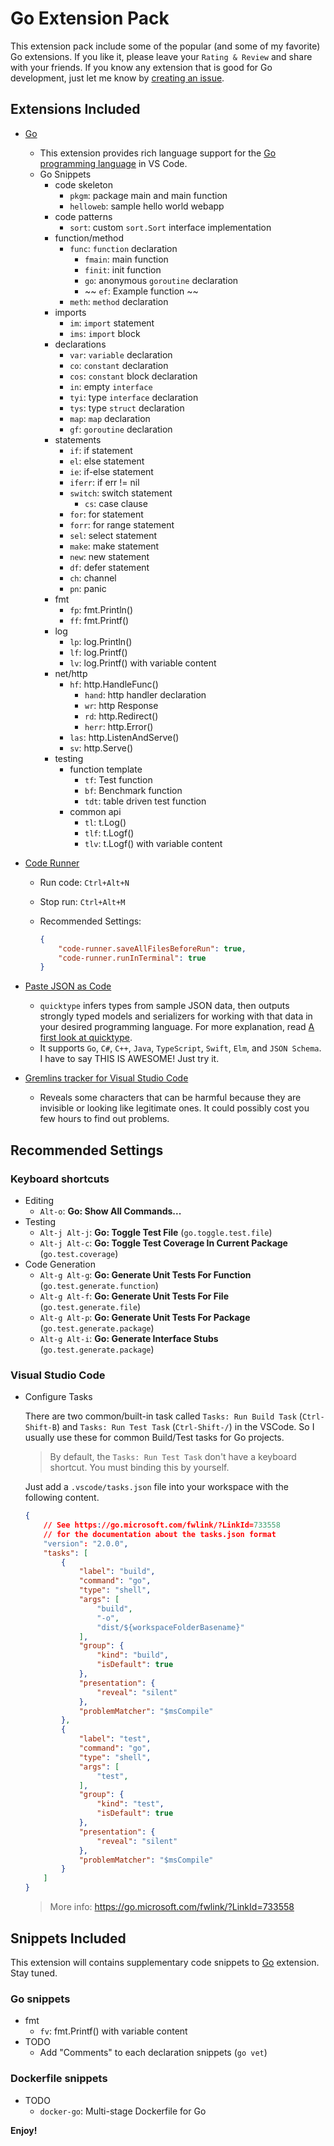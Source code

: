 # Go Extension Pack

This extension pack include some of the popular (and some of my favorite) Go extensions. If you like it, please leave your `Rating & Review` and share with your friends. If you know any extension that is good for Go development, just let me know by [creating an issue](https://github.com/doggy8088/go-extension-pack/issues).

## Extensions Included

* [Go](https://marketplace.visualstudio.com/items?itemName=golang.Go)
  * This extension provides rich language support for the [Go programming language](https://golang.org/) in VS Code.
  * Go Snippets
    * code skeleton
      * `pkgm`: package main and main function
      * `helloweb`: sample hello world webapp
    * code patterns
      * `sort`: custom `sort.Sort` interface implementation
    * function/method
      * `func`: `function` declaration
        * `fmain`: main function
        * `finit`: init function
        * `go`: anonymous `goroutine` declaration
        * ~~ `ef`: Example function ~~
      * `meth`: `method` declaration
    * imports
      * `im`: `import` statement
      * `ims`: `import` block
    * declarations
      * `var`: `variable` declaration
      * `co`: `constant` declaration
      * `cos`: `constant` block declaration
      * `in`: empty `interface`
      * `tyi`: type `interface` declaration
      * `tys`: type `struct` declaration
      * `map`: `map` declaration
      * `gf`: `goroutine` declaration
    * statements
      * `if`: if statement
      * `el`: else statement
      * `ie`: if-else statement
      * `iferr`: if err != nil
      * `switch`: switch statement
        * `cs`: case clause
      * `for`: for statement
      * `forr`: for range statement
      * `sel`: select statement
      * `make`: make statement
      * `new`: new statement
      * `df`: defer statement
      * `ch`: channel
      * `pn`: panic
    * fmt
      * `fp`: fmt.Println()
      * `ff`: fmt.Printf()
    * log
      * `lp`: log.Println()
      * `lf`: log.Printf()
      * `lv`: log.Printf() with variable content
    * net/http
      * `hf`: http.HandleFunc()
        * `hand`: http handler declaration
        * `wr`: http Response
        * `rd`: http.Redirect()
        * `herr`: http.Error()
      * `las`: http.ListenAndServe()
      * `sv`: http.Serve()
    * testing
      * function template
        * `tf`: Test function
        * `bf`: Benchmark function
        * `tdt`: table driven test function
      * common api
        * `tl`: t.Log()
        * `tlf`: t.Logf()
        * `tlv`: t.Logf() with variable content

* [Code Runner](https://marketplace.visualstudio.com/items?itemName=formulahendry.code-runner)
  * Run code: `Ctrl+Alt+N`
  * Stop run: `Ctrl+Alt+M`
  * Recommended Settings:

      ```json
      {
          "code-runner.saveAllFilesBeforeRun": true,
          "code-runner.runInTerminal": true
      }
      ```

* [Paste JSON as Code](https://marketplace.visualstudio.com/items?itemName=quicktype.quicktype)
  * `quicktype` infers types from sample JSON data, then outputs strongly typed models and serializers for working with that data in your desired programming language. For more explanation, read [A first look at quicktype](http://blog.quicktype.io/first-look/).
  * It supports `Go`, `C#`, `C++`, `Java`, `TypeScript`, `Swift`, `Elm`, and `JSON Schema`.  I have to say THIS IS AWESOME! Just try it.

* [Gremlins tracker for Visual Studio Code](https://marketplace.visualstudio.com/items?itemName=nhoizey.gremlins)
  * Reveals some characters that can be harmful because they are invisible or looking like legitimate ones. It could possibly cost you few hours to find out problems.

## Recommended Settings

### Keyboard shortcuts

* Editing
  * `Alt-o`: **Go: Show All Commands...**
* Testing
  * `Alt-j Alt-j`: **Go: Toggle Test File** (`go.toggle.test.file`)
  * `Alt-j Alt-c`: **Go: Toggle Test Coverage In Current Package** (`go.test.coverage`)
* Code Generation
  * `Alt-g Alt-g`: **Go: Generate Unit Tests For Function** (`go.test.generate.function`)
  * `Alt-g Alt-f`: **Go: Generate Unit Tests For File** (`go.test.generate.file`)
  * `Alt-g Alt-p`: **Go: Generate Unit Tests For Package** (`go.test.generate.package`)
  * `Alt-g Alt-i`: **Go: Generate Interface Stubs** (`go.test.generate.package`)

### Visual Studio Code

* Configure Tasks

    There are two common/built-in task called `Tasks: Run Build Task` (`Ctrl-Shift-B`) and `Tasks: Run Test Task` (`Ctrl-Shift-/`) in the VSCode. So I usually use these for common Build/Test tasks for Go projects.

    > By default, the `Tasks: Run Test Task` don't have a keyboard shortcut. You must binding this by yourself.

    Just add a `.vscode/tasks.json` file into your workspace with the following content.

    ```json
    {
        // See https://go.microsoft.com/fwlink/?LinkId=733558
        // for the documentation about the tasks.json format
        "version": "2.0.0",
        "tasks": [
            {
                "label": "build",
                "command": "go",
                "type": "shell",
                "args": [
                    "build",
                    "-o",
                    "dist/${workspaceFolderBasename}"
                ],
                "group": {
                    "kind": "build",
                    "isDefault": true
                },
                "presentation": {
                    "reveal": "silent"
                },
                "problemMatcher": "$msCompile"
            },
            {
                "label": "test",
                "command": "go",
                "type": "shell",
                "args": [
                    "test",
                ],
                "group": {
                    "kind": "test",
                    "isDefault": true
                },
                "presentation": {
                    "reveal": "silent"
                },
                "problemMatcher": "$msCompile"
            }
        ]
    }
    ```

    > More info: <https://go.microsoft.com/fwlink/?LinkId=733558>

## Snippets Included

This extension will contains supplementary code snippets to [Go](https://marketplace.visualstudio.com/items?itemName=golang.Go) extension.  Stay tuned.

### Go snippets

* fmt
  * `fv`: fmt.Printf() with variable content
* TODO
  * Add "Comments" to each declaration snippets (`go vet`)

### Dockerfile snippets

* TODO
  * `docker-go`: Multi-stage Dockerfile for Go

**Enjoy!**
